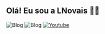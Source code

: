 ## Olá! Eu sou a LNovais  :woman_technologist:

![Blog](https://img.shields.io/badge/Python-3776AB?style=for-the-badge&logo=python&logoColor=white)
![Blog](https://img.shields.io/badge/JavaScript-F7DF1E?style=for-the-badge&logo=javascript&logoColor=black)
[![Youtube](https://img.shields.io/badge/YouTube-FF0000?style=for-the-badge&logo=youtube&logoColor=white)](https://youtube.com/@LNovais)
